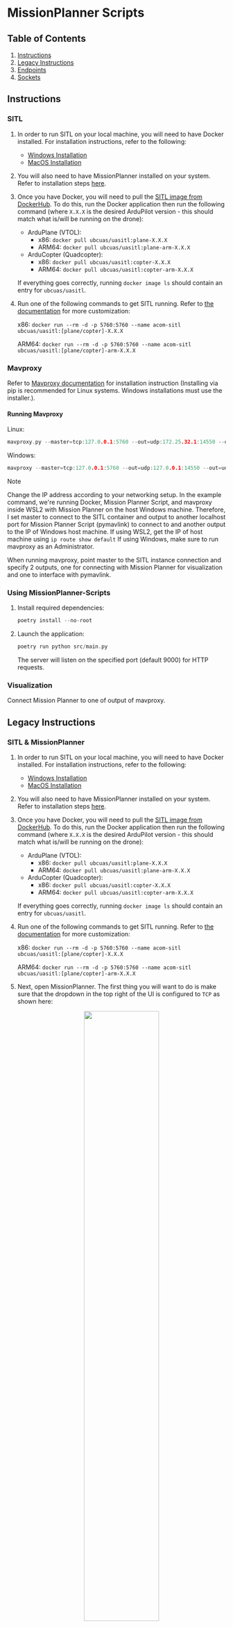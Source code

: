 # MissionPlanner Scripts

## Table of Contents

1. [Instructions](#instructions)
2. [Legacy Instructions](#legacy-instructions)
3. [Endpoints](#endpoints)
4. [Sockets](#sockets)

## Instructions

### SITL

1. In order to run SITL on your local machine, you will need to have Docker installed. For installation instructions, refer to the
following:

    - [Windows Installation](https://docs.docker.com/desktop/install/windows-install/)
    - [MacOS Installation](https://docs.docker.com/desktop/install/mac-install/)

2. You will also need to have MissionPlanner installed on your system. Refer to installation steps [here](https://ardupilot.org/planner/docs/mission-planner-installation.html).

3. Once you have Docker, you will need to pull the [SITL image from DockerHub](https://hub.docker.com/r/ubcuas/uasitl/tags). To do this, run the Docker application then run the following command (where `X.X.X` is the desired ArduPilot version - this should match what is/will be running on the drone):

    - ArduPlane (VTOL):
        - x86: `docker pull ubcuas/uasitl:plane-X.X.X`
        - ARM64: `docker pull ubcuas/uasitl:plane-arm-X.X.X`
    - ArduCopter (Quadcopter):
        - x86: `docker pull ubcuas/uasitl:copter-X.X.X`
        - ARM64: `docker pull ubcuas/uasitl:copter-arm-X.X.X`

    If everything goes correctly, running `docker image ls` should contain an entry for `ubcuas/uasitl`.

4. Run one of the following commands to get SITL running. Refer to [the documentation](https://github.com/ubcuas/UASITL) for more customization:

    x86: `docker run --rm -d -p 5760:5760 --name acom-sitl ubcuas/uasitl:[plane/copter]-X.X.X`

    ARM64: `docker run --rm -d -p 5760:5760 --name acom-sitl ubcuas/uasitl:[plane/copter]-arm-X.X.X`

### Mavproxy

Refer to [Mavproxy documentation](https://ardupilot.org/mavproxy/docs/getting_started/download_and_installation.html#updating) for installation instruction (Installing via pip is recommended for Linux systems. Windows installations must use the installer.).

#### Running Mavproxy

Linux:

```c
mavproxy.py --master=tcp:127.0.0.1:5760 --out=udp:172.25.32.1:14550 --out=udp:127.0.0.1:14551
```

Windows:

```c
mavproxy --master=tcp:127.0.0.1:5760 --out=udp:127.0.0.1:14550 --out=udp:127.0.0.1:14551
```

> [!NOTE]
> Change the IP address according to your networking setup.
> In the example command, we're running Docker, Mission Planner Script, and mavproxy inside WSL2 with Mission Planner on the host Windows machine. Therefore, I set master to connect to the SITL container and output to another localhost port for Mission Planner Script (pymavlink) to connect to and another output to the IP of Windows host machine.
> If using WSL2, get the IP of host machine using `ip route show default`
> If using Windows, make sure to run mavproxy as an Administrator.

When running mavproxy, point master to the SITL instance connection and specify 2 outputs, one for connecting with Mission Planner for visualization and one to interface with pymavlink.

### Using MissionPlanner-Scripts

1. Install required dependencies:

    ```c
    poetry install --no-root
    ```

2. Launch the application:

    ```c
    poetry run python src/main.py
    ```

    The server will listen on the specified port (default 9000) for HTTP requests.

### Visualization

Connect Mission Planner to one of output of mavproxy.

## Legacy Instructions

### SITL & MissionPlanner

1. In order to run SITL on your local machine, you will need to have Docker installed. For installation instructions, refer to the
following:

    - [Windows Installation](https://docs.docker.com/desktop/install/windows-install/)
    - [MacOS Installation](https://docs.docker.com/desktop/install/mac-install/)

2. You will also need to have MissionPlanner installed on your system. Refer to installation steps [here](https://ardupilot.org/planner/docs/mission-planner-installation.html).

3. Once you have Docker, you will need to pull the [SITL image from DockerHub](https://hub.docker.com/r/ubcuas/uasitl/tags). To do this, run the Docker application then run the following command (where `X.X.X` is the desired ArduPilot version - this should match what is/will be running on the drone):

    - ArduPlane (VTOL):
        - x86: `docker pull ubcuas/uasitl:plane-X.X.X`
        - ARM64: `docker pull ubcuas/uasitl:plane-arm-X.X.X`
    - ArduCopter (Quadcopter):
        - x86: `docker pull ubcuas/uasitl:copter-X.X.X`
        - ARM64: `docker pull ubcuas/uasitl:copter-arm-X.X.X`

    If everything goes correctly, running `docker image ls` should contain an entry for `ubcuas/uasitl`.

4. Run one of the following commands to get SITL running. Refer to [the documentation](https://github.com/ubcuas/UASITL) for more customization:

    x86: `docker run --rm -d -p 5760:5760 --name acom-sitl ubcuas/uasitl:[plane/copter]-X.X.X`

    ARM64: `docker run --rm -d -p 5760:5760 --name acom-sitl ubcuas/uasitl:[plane/copter]-arm-X.X.X`

5. Next, open MissionPlanner. The first thing you will want to do is make sure that the dropdown in the top right of the UI is configured to `TCP` as shown here:

    <p align="center">
        <img src="figures/tcpdropdown.png" width="60%">
    </p>

6. Press the `Connect` Button to the right of that pane. You will be prompted with two inputs: one for hostname, and another for the remote port you want to use. Enter the following for each:

    - Hostname: `localhost`
    - Remote Port: `5760`

7. If you have completed all of the above steps you should be ready to use SITL with MissionPlanner. If you see a drone show up on the map then you should be ready to go.

### Using MissionPlanner-Scripts

> [!NOTE]
> MissionPlanner currently only works on Windows

1. Install required dependencies:

    ```c
    poetry install --no-root
    ```

2. Launch the application:

    On Windows (Powershell)

    ```c
    poetry run python .\src\main.py
    ```

    On MacOS

    ```c
    poetry run python src/main.py
    ```

    The server will listen on the specified port (default 9000) for HTTP requests, and will use port 4000 to communicate with MissionPlanner.

3. Start the client inside MissionPlanner:

    Navigate to the 'Scripts' tab and select `client.py` to run, the press 'Run Scripts' to start.

    <img src="figures/client_mps.png" width="60%">

### Using Tests

To run tests, you must have the Docker image running (uasitl:copter).
Then, enter the src directory and run the `pytest` command via Poetry:

```c
    cd src
```

```c
    poetry run pytest
```

### Command Line Arguments

| Argument | Description |
|-|-|
| `--dev` | If present, server is started in development mode rather than production. |
| `--port=9000` | Port on which to listen for HTTP requests. |
| `--status-host=localhost` | Hostname for the status socket to connect to. |
| `--status-port=1323` | Port for the status socket to connect to. |
| `--disable-status` | If present, disables the status socket. |

## Endpoints

See `api_spec.yml` or `postman_collection.json` for up-to-date information on endpoints.

## Sockets

The status WebSocket client connects to `localhost:1323` by default. The hostname and port can be changed via command-line arguments.

Every 100ms, it will emit the `drone_update` event with the following information:

```json
{
    "timestamp": 0,
    "latitude": 0.0,
    "longitude": 0.0,
    "altitude": 0.0,
    "vertical_velocity": 0.0,
    "velocity": 0.0,
    "heading": 0.0,
    "battery_voltage": 0.0
}
```

The timestamp is the number of milliseconds since the epoch.
